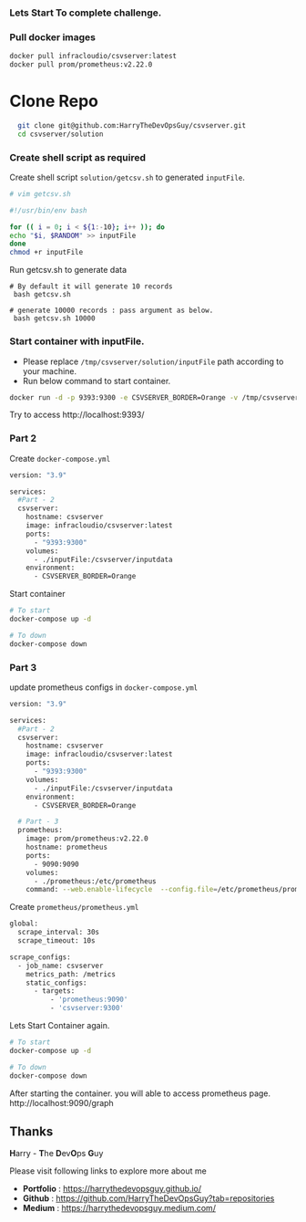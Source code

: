 
### Lets Start To complete challenge.

### Pull docker images

```bash
docker pull infracloudio/csvserver:latest
docker pull prom/prometheus:v2.22.0
```

# Clone Repo
```bash
  git clone git@github.com:HarryTheDevOpsGuy/csvserver.git
  cd csvserver/solution
```

### Create shell script as required
Create shell script `solution/getcsv.sh` to generated `inputFile`.

```bash
# vim getcsv.sh

#!/usr/bin/env bash

for (( i = 0; i < ${1:-10}; i++ )); do
echo "$i, $RANDOM" >> inputFile
done
chmod +r inputFile
```
Run getcsv.sh to generate data
```
# By default it will generate 10 records
 bash getcsv.sh

# generate 10000 records : pass argument as below.
 bash getcsv.sh 10000
```

### Start container with inputFile.

* Please replace `/tmp/csvserver/solution/inputFile` path according to your machine.
* Run below command to start container.

```bash
docker run -d -p 9393:9300 -e CSVSERVER_BORDER=Orange -v /tmp/csvserver/solution/inputFile:/csvserver/inputdata infracloudio/csvserver:latest
```
Try to access http://localhost:9393/


### Part 2

Create `docker-compose.yml`

```bash
version: "3.9"

services:
  #Part - 2
  csvserver:
    hostname: csvserver
    image: infracloudio/csvserver:latest
    ports:
      - "9393:9300"
    volumes:
      - ./inputFile:/csvserver/inputdata
    environment:
      - CSVSERVER_BORDER=Orange
```

Start container

```bash
# To start
docker-compose up -d

# To down
docker-compose down
```


### Part 3

update prometheus configs in `docker-compose.yml`

```bash
version: "3.9"

services:
  #Part - 2
  csvserver:
    hostname: csvserver
    image: infracloudio/csvserver:latest
    ports:
      - "9393:9300"
    volumes:
      - ./inputFile:/csvserver/inputdata
    environment:
      - CSVSERVER_BORDER=Orange

  # Part - 3
  prometheus:
    image: prom/prometheus:v2.22.0
    hostname: prometheus
    ports:
      - 9090:9090
    volumes:
      - ./prometheus:/etc/prometheus
    command: --web.enable-lifecycle  --config.file=/etc/prometheus/prometheus.yml      
```

Create `prometheus/prometheus.yml`
```bash
global:
  scrape_interval: 30s
  scrape_timeout: 10s

scrape_configs:
  - job_name: csvserver
    metrics_path: /metrics
    static_configs:
      - targets:
          - 'prometheus:9090'
          - 'csvserver:9300'
```


Lets Start Container again.

```bash
# To start
docker-compose up -d

# To down
docker-compose down
```

 After starting the container. you will able to access prometheus page. http://localhost:9090/graph





## Thanks
**H**arry - **T**he **D**ev**O**ps **G**uy

Please visit following links to explore more about me
- **Portfolio** : https://harrythedevopsguy.github.io/
- **Github** : https://github.com/HarryTheDevOpsGuy?tab=repositories
- **Medium** : https://harrythedevopsguy.medium.com/
